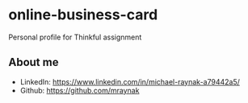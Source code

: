 # online-business-card
Personal profile for Thinkful assignment

## About me 
  * LinkedIn: https://www.linkedin.com/in/michael-raynak-a79442a5/
  * Github: https://github.com/mraynak
